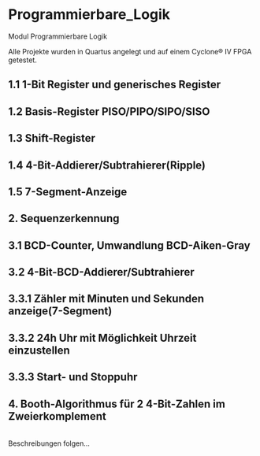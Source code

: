 # Programmierbare_Logik
Modul Programmierbare Logik

Alle Projekte wurden in Quartus angelegt und auf einem Cyclone® IV FPGA getestet.


## 1.1    1-Bit Register und generisches Register

## 1.2    Basis-Register PISO/PIPO/SIPO/SISO

## 1.3    Shift-Register

## 1.4    4-Bit-Addierer/Subtrahierer(Ripple)

## 1.5    7-Segment-Anzeige 

## 2.     Sequenzerkennung

## 3.1    BCD-Counter, Umwandlung BCD-Aiken-Gray

## 3.2    4-Bit-BCD-Addierer/Subtrahierer

## 3.3.1  Zähler mit Minuten und Sekunden anzeige(7-Segment)

## 3.3.2  24h Uhr mit Möglichkeit Uhrzeit einzustellen

## 3.3.3  Start- und Stoppuhr


## 4.     Booth-Algorithmus für 2 4-Bit-Zahlen im Zweierkomplement
<br/>
Beschreibungen folgen...
